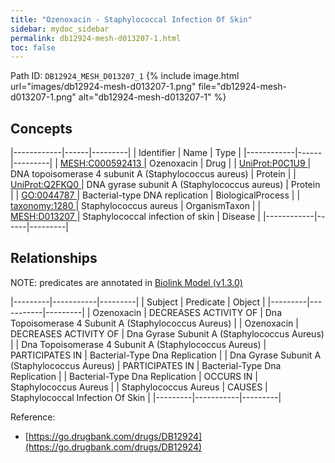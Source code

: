 ```yaml
---
title: "Ozenoxacin - Staphylococcal Infection Of Skin"
sidebar: mydoc_sidebar
permalink: db12924-mesh-d013207-1.html
toc: false 
---
```



Path ID: `DB12924_MESH_D013207_1`
{% include image.html url="images/db12924-mesh-d013207-1.png" file="db12924-mesh-d013207-1.png" alt="db12924-mesh-d013207-1" %}

## Concepts

|------------|------|---------|
| Identifier | Name | Type    |
|------------|------|---------|
| <a href="https://identifiers.org/MESH:C000592413">MESH:C000592413 </a> | Ozenoxacin | Drug |
| <a href="https://identifiers.org/UniProt:P0C1U9">UniProt:P0C1U9 </a> | DNA topoisomerase 4 subunit A (Staphylococcus aureus) | Protein |
| <a href="https://identifiers.org/UniProt:Q2FKQ0">UniProt:Q2FKQ0 </a> | DNA gyrase subunit A (Staphylococcus aureus) | Protein |
| <a href="https://identifiers.org/GO:0044787">GO:0044787 </a> | Bacterial-type DNA replication | BiologicalProcess |
| <a href="https://identifiers.org/taxonomy:1280">taxonomy:1280 </a> | Staphylococcus aureus | OrganismTaxon |
| <a href="https://identifiers.org/MESH:D013207">MESH:D013207 </a> | Staphylococcal infection of skin | Disease |
|------------|------|---------|

## Relationships


NOTE: predicates are annotated in <a href="https://github.com/biolink/biolink-model/releases/tag/v1.3.0">Biolink Model (v1.3.0)</a>

|---------|-----------|---------|
| Subject | Predicate | Object  |
|---------|-----------|---------|
| Ozenoxacin | DECREASES ACTIVITY OF | Dna Topoisomerase 4 Subunit A (Staphylococcus Aureus) |
| Ozenoxacin | DECREASES ACTIVITY OF | Dna Gyrase Subunit A (Staphylococcus Aureus) |
| Dna Topoisomerase 4 Subunit A (Staphylococcus Aureus) | PARTICIPATES IN | Bacterial-Type Dna Replication |
| Dna Gyrase Subunit A (Staphylococcus Aureus) | PARTICIPATES IN | Bacterial-Type Dna Replication |
| Bacterial-Type Dna Replication | OCCURS IN | Staphylococcus Aureus |
| Staphylococcus Aureus | CAUSES | Staphylococcal Infection Of Skin |
|---------|-----------|---------|

Reference: 
  - [https://go.drugbank.com/drugs/DB12924](https://go.drugbank.com/drugs/DB12924)
